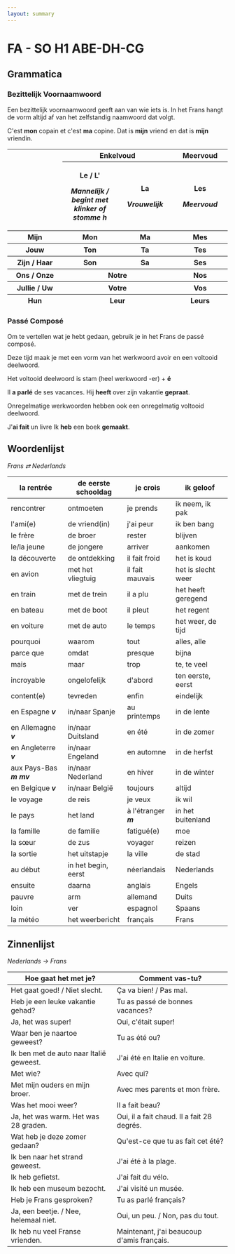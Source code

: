 ```yaml
---
layout: summary
---
```


# FA - SO H1 ABE-DH-CG

## Grammatica

### Bezittelijk Voornaamwoord

Een bezittelijk voornaamwoord geeft aan van wie iets is. In het Frans hangt de vorm altijd af van het zelfstandig naamwoord dat volgt.

C'est **mon** copain et c'est **ma** copine. Dat is **mijn** vriend en dat is **mijn** vriendin.

<table>
<colgroup>
<col style="width: 25%" />
<col style="width: 25%" />
<col style="width: 25%" />
<col style="width: 25%" />
</colgroup>
<thead>
<tr>
<th rowspan="2"></th>
<th colspan="2" style="text-align: center;"><strong>Enkelvoud</strong></th>
<th style="text-align: center;"><strong>Meervoud</strong></th>
</tr>
<tr>
<th><p>Le / L'</p>
<p><em>Mannelijk / begint met klinker of stomme h</em></p></th>
<th><p>La</p>
<p><em>Vrouwelijk</em></p></th>
<th><p>Les</p>
<p><em>Meervoud</em></p></th>
</tr>
<tr>
<th>Mijn</th>
<th style="text-align: center;">Mon</th>
<th style="text-align: center;">Ma</th>
<th style="text-align: center;">Mes</th>
</tr>
<tr>
<th>Jouw</th>
<th style="text-align: center;">Ton</th>
<th style="text-align: center;">Ta</th>
<th style="text-align: center;">Tes</th>
</tr>
<tr>
<th>Zijn / Haar</th>
<th style="text-align: center;">Son</th>
<th style="text-align: center;">Sa</th>
<th style="text-align: center;">Ses</th>
</tr>
<tr>
<th>Ons / Onze</th>
<th colspan="2" style="text-align: center;">Notre</th>
<th style="text-align: center;">Nos</th>
</tr>
<tr>
<th>Jullie / Uw</th>
<th colspan="2" style="text-align: center;">Votre</th>
<th style="text-align: center;">Vos</th>
</tr>
<tr>
<th>Hun</th>
<th colspan="2" style="text-align: center;">Leur</th>
<th style="text-align: center;">Leurs</th>
</tr>
</thead>
<tbody>
</tbody>
</table>

### Passé Composé

Om te vertellen wat je hebt gedaan, gebruik je in het Frans de passé composé.

Deze tijd maak je met een vorm van het werkwoord avoir en een voltooid deelwoord.

Het voltooid deelwoord is stam (heel werkwoord -er) + **é**

Il **a parlé** de ses vacances. Hij **heeft** over zijn vakantie **gepraat**.

Onregelmatige werkwoorden hebben ook een onregelmatig voltooid deelwoord.

J'**ai fait** un livre Ik **heb** een boek **gemaakt**.

## Woordenlijst

*Frans ⇄ Nederlands*

| la rentrée | de eerste schooldag | je crois | ik geloof |
|----|----|----|----|
| rencontrer | ontmoeten | je prends | ik neem, ik pak |
| l'ami(e) | de vriend(in) | j'ai peur | ik ben bang |
| le frère | de broer | rester | blijven |
| le/la jeune | de jongere | arriver | aankomen |
| la découverte | de ontdekking | il fait froid | het is koud |
| en avion | met het vliegtuig | il fait mauvais | het is slecht weer |
| en train | met de trein | il a plu | het heeft geregend |
| en bateau | met de boot | il pleut | het regent |
| en voiture | met de auto | le temps | het weer, de tijd |
| pourquoi | waarom | tout | alles, alle |
| parce que | omdat | presque | bijna |
| mais | maar | trop | te, te veel |
| incroyable | ongelofelijk | d'abord | ten eerste, eerst |
| content(e) | tevreden | enfin | eindelijk |
| en Espagne ***v*** | in/naar Spanje | au printemps | in de lente |
| en Allemagne ***v*** | in/naar Duitsland | en été | in de zomer |
| en Angleterre ***v*** | in/naar Engeland | en automne | in de herfst |
| aux Pays-Bas ***m mv*** | in/naar Nederland | en hiver | in de winter |
| en Belgique ***v*** | in/naar België | toujours | altijd |
| le voyage | de reis | je veux | ik wil |
| le pays | het land | à l'étranger ***m*** | in het buitenland |
| la famille | de familie | fatigué(e) | moe |
| la sœur | de zus | voyager | reizen |
| la sortie | het uitstapje | la ville | de stad |
| au début | in het begin, eerst | néerlandais | Nederlands |
| ensuite | daarna | anglais | Engels |
| pauvre | arm | allemand | Duits |
| loin | ver | espagnol | Spaans |
| la météo | het weerbericht | français | Frans |

## Zinnenlijst

*Nederlands → Frans*

| Hoe gaat het met je? | Comment vas-tu? |
|----|----|
| Het gaat goed! / Niet slecht. | Ça va bien! / Pas mal. |
| Heb je een leuke vakantie gehad? | Tu as passé de bonnes vacances? |
| Ja, het was super! | Oui, c'était super! |
| Waar ben je naartoe geweest? | Tu as été ou? |
| Ik ben met de auto naar Italië geweest. | J'ai été en Italie en voiture. |
| Met wie? | Avec qui? |
| Met mijn ouders en mijn broer. | Avec mes parents et mon frère. |
| Was het mooi weer? | Il a fait beau? |
| Ja, het was warm. Het was 28 graden. | Oui, il a fait chaud. Il a fait 28 degrés. |
| Wat heb je deze zomer gedaan? | Qu'est-ce que tu as fait cet été? |
| Ik ben naar het strand geweest. | J'ai été à la plage. |
| Ik heb gefietst. | J'ai fait du vélo. |
| Ik heb een museum bezocht. | J'ai visité un musée. |
| Heb je Frans gesproken? | Tu as parlé français? |
| Ja, een beetje. / Nee, helemaal niet. | Oui, un peu. / Non, pas du tout. |
| Ik heb nu veel Franse vrienden. | Maintenant, j'ai beaucoup d'amis français. |

